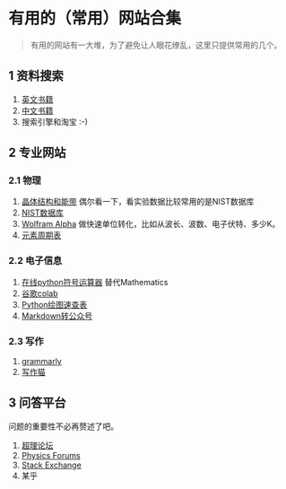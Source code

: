 # 有用的（常用）网站合集
> 有用的网站有一大堆，为了避免让人眼花缭乱，这里只提供常用的几个。

## 1 资料搜索
1. [英文书籍](http://libgen.rs/)
2. [中文书籍](https://www.toplinks.cc/s/)
3. 搜索引擎和淘宝 :-)

## 2 专业网站
### 2.1 物理
1. [晶体结构和能带](https://www.materialsproject.org/) 偶尔看一下，看实验数据比较常用的是NIST数据库
2. [NIST数据库](https://www.nist.gov/pml/productsservices/physical-reference-data)
3. [Wolfram Alpha](https://www.wolframalpha.com/input/?i=plank+constant) 做快速单位转化，比如从波长、波数、电子伏特、多少K。
4. [元素周期表](https://www.nist.gov/system/files/documents/2019/12/10/nist_periodictable_july2019.pdf)

### 2.2 电子信息
1. [在线python符号运算器](https://live.sympy.org/) 替代Mathematics
2. [谷歌colab](https://colab.research.google.com/) 
3. [Python绘图速查表](https://linqyuan.github.io/Information/Python/matplotlib_cheatsheets/cheatsheets.pdf)
4. [Markdown转公众号](https://mdnice.com/)

### 2.3 写作
1. [grammarly](https://app.grammarly.com/)
2. [写作猫](https://xiezuocat.com/#/)

## 3 问答平台
问题的重要性不必再赘述了吧。
1. [超理论坛](https://chaoli.club/index.php/conversations/physics)
2. [Physics Forums](https://www.physicsforums.com/forums/atomic-and-condensed-matter.64/)
3. [Stack Exchange](https://physics.stackexchange.com/)
4. 某乎
